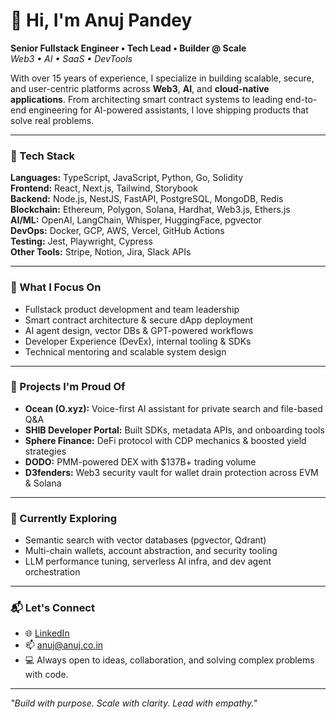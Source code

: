 # 👋 Hi, I'm Anuj Pandey

**Senior Fullstack Engineer • Tech Lead • Builder @ Scale**  
_Web3 • AI • SaaS • DevTools_

With over 15 years of experience, I specialize in building scalable, secure, and user-centric platforms across **Web3**, **AI**, and **cloud-native applications**. From architecting smart contract systems to leading end-to-end engineering for AI-powered assistants, I love shipping products that solve real problems.

---

### 🔧 Tech Stack

**Languages:** TypeScript, JavaScript, Python, Go, Solidity  
**Frontend:** React, Next.js, Tailwind, Storybook  
**Backend:** Node.js, NestJS, FastAPI, PostgreSQL, MongoDB, Redis  
**Blockchain:** Ethereum, Polygon, Solana, Hardhat, Web3.js, Ethers.js  
**AI/ML:** OpenAI, LangChain, Whisper, HuggingFace, pgvector  
**DevOps:** Docker, GCP, AWS, Vercel, GitHub Actions  
**Testing:** Jest, Playwright, Cypress  
**Other Tools:** Stripe, Notion, Jira, Slack APIs

---

### 🧠 What I Focus On

- Fullstack product development and team leadership  
- Smart contract architecture & secure dApp deployment  
- AI agent design, vector DBs & GPT-powered workflows  
- Developer Experience (DevEx), internal tooling & SDKs  
- Technical mentoring and scalable system design

---

### 📌 Projects I'm Proud Of

- **Ocean (O.xyz):** Voice-first AI assistant for private search and file-based Q&A  
- **SHIB Developer Portal:** Built SDKs, metadata APIs, and onboarding tools  
- **Sphere Finance:** DeFi protocol with CDP mechanics & boosted yield strategies  
- **DODO:** PMM-powered DEX with $137B+ trading volume  
- **D3fenders:** Web3 security vault for wallet drain protection across EVM & Solana

---

### 🌱 Currently Exploring

- Semantic search with vector databases (pgvector, Qdrant)  
- Multi-chain wallets, account abstraction, and security tooling  
- LLM performance tuning, serverless AI infra, and dev agent orchestration

---

### 📬 Let's Connect

- 🌐 [LinkedIn](https://linkedin.com/in/qanuj)  
- 📫 anuj@anuj.co.in  
- 💻 Always open to ideas, collaboration, and solving complex problems with code.

---

_"Build with purpose. Scale with clarity. Lead with empathy."_
